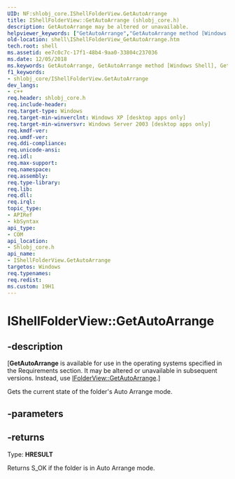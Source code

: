 ```yaml
---
UID: NF:shlobj_core.IShellFolderView.GetAutoArrange
title: IShellFolderView::GetAutoArrange (shlobj_core.h)
description: GetAutoArrange may be altered or unavailable.helpviewer_keywords: ["GetAutoArrange","GetAutoArrange method [Windows Shell]","GetAutoArrange method [Windows Shell]","IShellFolderView interface","IShellFolderView interface [Windows Shell]","GetAutoArrange method","IShellFolderView.GetAutoArrange","IShellFolderView::GetAutoArrange","_shell_IShellFolderView_GetAutoArrange","shell.IShellFolderView_GetAutoArrange","shlobj_core/IShellFolderView::GetAutoArrange"]
old-location: shell\IShellFolderView_GetAutoArrange.htm
tech.root: shell
ms.assetid: ee7c0c7c-17f1-48b4-9aa0-33804c237036
ms.date: 12/05/2018
ms.keywords: GetAutoArrange, GetAutoArrange method [Windows Shell], GetAutoArrange method [Windows Shell],IShellFolderView interface, IShellFolderView interface [Windows Shell],GetAutoArrange method, IShellFolderView.GetAutoArrange, IShellFolderView::GetAutoArrange, _shell_IShellFolderView_GetAutoArrange, shell.IShellFolderView_GetAutoArrange, shlobj_core/IShellFolderView::GetAutoArrange
f1_keywords:
- shlobj_core/IShellFolderView.GetAutoArrange
dev_langs:
- c++
req.header: shlobj_core.h
req.include-header: 
req.target-type: Windows
req.target-min-winverclnt: Windows XP [desktop apps only]
req.target-min-winversvr: Windows Server 2003 [desktop apps only]
req.kmdf-ver: 
req.umdf-ver: 
req.ddi-compliance: 
req.unicode-ansi: 
req.idl: 
req.max-support: 
req.namespace: 
req.assembly: 
req.type-library: 
req.lib: 
req.dll: 
req.irql: 
topic_type:
- APIRef
- kbSyntax
api_type:
- COM
api_location:
- Shlobj_core.h
api_name:
- IShellFolderView.GetAutoArrange
targetos: Windows
req.typenames: 
req.redist: 
ms.custom: 19H1
---
```


# IShellFolderView::GetAutoArrange


## -description


<p class="CCE_Message">[<b>GetAutoArrange</b> is available for use in the operating systems specified in the Requirements section. It may be altered or unavailable in subsequent versions. Instead, use <a href="https://docs.microsoft.com/windows/desktop/api/shobjidl_core/nf-shobjidl_core-ifolderview-getautoarrange">IFolderView::GetAutoArrange</a>.]

Gets the current state of the folder's Auto Arrange mode.


## -parameters






## -returns



Type: <b>HRESULT</b>

Returns S_OK if the folder is in Auto Arrange mode.



